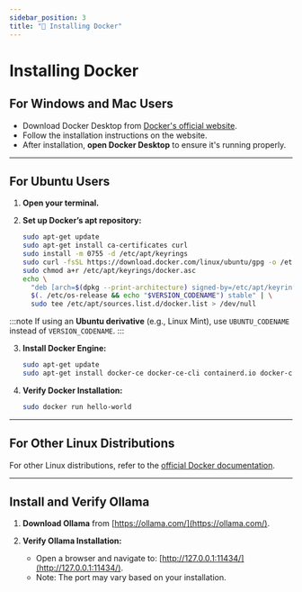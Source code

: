 ```yaml
---
sidebar_position: 3
title: "🐋 Installing Docker"
---
```


# Installing Docker

## For Windows and Mac Users

- Download Docker Desktop from [Docker's official website](https://www.docker.com/products/docker-desktop).  
- Follow the installation instructions on the website.  
- After installation, **open Docker Desktop** to ensure it's running properly.

---

## For Ubuntu Users

1. **Open your terminal.**

2. **Set up Docker’s apt repository:**
   ```bash
   sudo apt-get update
   sudo apt-get install ca-certificates curl
   sudo install -m 0755 -d /etc/apt/keyrings
   sudo curl -fsSL https://download.docker.com/linux/ubuntu/gpg -o /etc/apt/keyrings/docker.asc
   sudo chmod a+r /etc/apt/keyrings/docker.asc
   echo \
     "deb [arch=$(dpkg --print-architecture) signed-by=/etc/apt/keyrings/docker.asc] https://download.docker.com/linux/ubuntu \
     $(. /etc/os-release && echo "$VERSION_CODENAME") stable" | \
     sudo tee /etc/apt/sources.list.d/docker.list > /dev/null
   ```

:::note
If using an **Ubuntu derivative** (e.g., Linux Mint), use `UBUNTU_CODENAME` instead of `VERSION_CODENAME`.
:::

3. **Install Docker Engine:**
   ```bash
   sudo apt-get update
   sudo apt-get install docker-ce docker-ce-cli containerd.io docker-compose-plugin
   ```

4. **Verify Docker Installation:**
   ```bash
   sudo docker run hello-world
   ```

---

## For Other Linux Distributions

For other Linux distributions, refer to the [official Docker documentation](https://docs.docker.com/engine/install/).

---

## Install and Verify Ollama

1. **Download Ollama** from [https://ollama.com/](https://ollama.com/).

2. **Verify Ollama Installation:**
   - Open a browser and navigate to:
     [http://127.0.0.1:11434/](http://127.0.0.1:11434/).
   - Note: The port may vary based on your installation.
